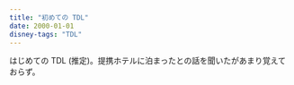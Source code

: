 ```yaml
---
title: "初めての TDL"
date: 2000-01-01
disney-tags: "TDL"
---
```


はじめての TDL (推定)。提携ホテルに泊まったとの話を聞いたがあまり覚えておらず。